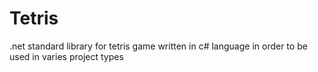 # Tetris
.net standard library for tetris game written in c# language in order to be used in varies project types
